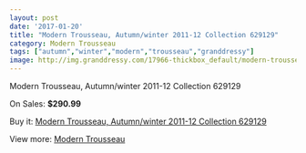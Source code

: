 ```yaml
---
layout: post
date: '2017-01-20'
title: "Modern Trousseau, Autumn/winter 2011-12 Collection 629129"
category: Modern Trousseau
tags: ["autumn","winter","modern","trousseau","granddressy"]
image: http://img.granddressy.com/17966-thickbox_default/modern-trousseau-autumn-winter-2011-12-collection-629129.jpg
---
```

Modern Trousseau, Autumn/winter 2011-12 Collection 629129

On Sales: **$290.99**
<a href="https://www.granddressy.com/en/modern-trousseau/16949-modern-trousseau-autumn-winter-2011-12-collection-629129.html"><amp-img layout="responsive" width="600" height="600" src="//img.granddressy.com/17966-thickbox_default/modern-trousseau-autumn-winter-2011-12-collection-629129.jpg" alt="Modern Trousseau, Autumn/winter 2011-12 Collection 629129 0" /></a>

Buy it: [Modern Trousseau, Autumn/winter 2011-12 Collection 629129](https://www.granddressy.com/en/modern-trousseau/16949-modern-trousseau-autumn-winter-2011-12-collection-629129.html "Modern Trousseau, Autumn/winter 2011-12 Collection 629129")

View more: [Modern Trousseau](https://www.granddressy.com/en/261-modern-trousseau "Modern Trousseau")